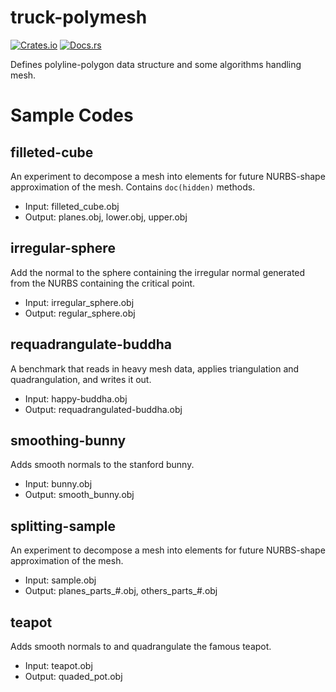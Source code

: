 # truck-polymesh
[![Crates.io](https://img.shields.io/crates/v/truck-polymesh.svg)](https://crates.io/crates/truck-polymesh) [![Docs.rs](https://docs.rs/truck-polymesh/badge.svg)](https://docs.rs/truck-polymesh)

Defines polyline-polygon data structure and some algorithms handling mesh.

# Sample Codes
## filleted-cube
An experiment to decompose a mesh into elements for future NURBS-shape approximation of the mesh.
Contains `doc(hidden)` methods.
- Input: filleted_cube.obj
- Output: planes.obj, lower.obj, upper.obj
## irregular-sphere
Add the normal to the sphere containing
the irregular normal generated from the NURBS containing the critical point.
- Input: irregular_sphere.obj
- Output: regular_sphere.obj
## requadrangulate-buddha
A benchmark that reads in heavy mesh data, applies triangulation and quadrangulation, and writes it out.
- Input: happy-buddha.obj
- Output: requadrangulated-buddha.obj
## smoothing-bunny
Adds smooth normals to the stanford bunny.
- Input: bunny.obj
- Output: smooth_bunny.obj
## splitting-sample
An experiment to decompose a mesh into elements for future NURBS-shape approximation of the mesh.
- Input: sample.obj
- Output: planes_parts_#.obj, others_parts_#.obj
## teapot
Adds smooth normals to and quadrangulate the famous teapot.
- Input: teapot.obj
- Output: quaded_pot.obj
